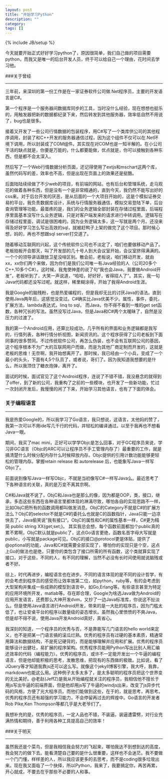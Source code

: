 ```yaml
---
layout: post
title: "开始学习Python"
description: ""
category: 
tags: []
---
```

{% include JB/setup %}

今天就要开始正式好好学习python了，原因很简单，我们自己做的项目需要python，而我又是唯一的后台开发人员，终于可以给自己一个理由，花时间去学习他。

###关于曾经
****
三年前，来深圳的第一份工作是在一家证券软件公司做.Net程序员，主要的开发语言是C#。

第一个程序是一个服务器间数据库同步的工具，当时没什么经验，现在想想也挺乐的，用触发器把新的数据都纪录下来，然后转发到其他服务器，效率低自然不用说了，bug也是很多。

接着又开发了一些公司行情数据的包装程序，用C#写了一个类库供公司的其他程序调用，封装了和C++开发的服务器通信过程，因为这个组件不仅可以在.Net环境下调用，所以封装成了COM组件。其实现在对COM也是一知半解的。在小公司干活的缺点就是，你要是万能的，什么都要能做，优点就是，你可以接触到各种东西，但是都不会太深入。

然后写了一个Web行情数据分析页面，还记得使用了extjs和mschart这两个库，虽然代码写的差，效率也不高，但是出现在页面上的效果还是挺酷。

后面陆陆续续做了不少web的项目，有前端的网站，也有后台和管理系统，走马观花的做着各种东西，但是没有一个是非常精通的，直到今天，我仍然不能写出好的css来。对于后台开发的厌恶，是从后面的一个大项目开始的，这是个模拟证券交易的平台。我负责数据库设计，系统与行情服务器通信，模拟交易登陆下单，后台查询管理等功能。最蛋疼的是，我们的业务逻辑全部封装在存储过程里面，后端程序里面基本没写什么业务逻辑，只是对客户端发来的请求进行中转调用。逻辑写在存储过程里面，调试是很困难的。因为业务逻辑太多，这一写就是两个月。还没来得及好好学习怎么写出高效的sql，就被赶鸭子上架的做完了这个项目。那时候心想，妈的，再也不想跟sql server打交道了。

随着移动互联网的兴起，这个传统软件公司也不淡定了，咱们也要做移动产品了。老板拍板开会那天，叫了开发部的几十号人到大会议室开始，会议室挤得满满的。一个个的领导讲话跟放卫星没啥区别。散会前，老板说，咱们移动开发，就由xx，xx你们两个来做，因为你们是我们公司唯一有Java经验的人（公司20多个C++,10多个C#）。这时候，我鬼使神差的说了句“我也会Java，我要做Android开发”，老板听到了，大笑一声说道，“哈哈，好好好，省得招人了”。其实，我一句Java代码都还没写过呢。就这样，稀里糊涂得，开始了我得Android生涯。

我是Google的脑残粉，也是热爱编程的，但是我却无比的讨厌Java的语法。直到使用Java两年后，这感觉没变过。C#确实比Java优美不少。属性，事件，委托，扩展方法，lambda表达式，linq to sql， 而Java，你不得不看到一堆的get set函数，各种冗长的写法。虽然没写过Java，但是Java和C#两个太暧昧了，自然是没压力的过渡了。

我的第一个Android应用，还算比较成功，几乎所有的界面和业务逻辑都是我写的，行情列表，各种行情分析视图，新闻资讯的。这个程序获得了公司老板到下面同事的很多赞同。不过传统软件公司，再怎么伪装，也不会有互联网公司的基因，这个程序根本不为广大的互联网用户而做，而是为其他厂商定制而开发的，这就是老板的思维！无奈啊，我开始想离开了。那时候，我已经由一个小兵，变成了一个最小的头头，下面有4,5个队员了，或者说，哥们了。因为我知道我想要的是什么，所以我顶住了糖衣炮弹，离开了。

面试的时候，面试官见了这个Android程序，连说了不错不错，我没悬念的就得到了offer，到了新的公司，我重构了之前的一些模块，也开发了一些新功能，忙过一次封闭开发后，我慢慢的闲了下来，开始学习其他语言，也有了下面的体会。

### 关于编程语言
****
我是热爱Google的，所以我学习了Go语言，我只想说，这语言，太他妈的赞了，我第一次可以不用ide写几千行的代码，并轻松的编译通过。以至于我再也不想看Java一眼。

期间，我买了mac mini，正好可以学学Objc是怎么回事，对于GC程序员来说，学习非GC语言（Objc的ARC可以让程序员不手工管理内存了）最重要的工作，就是搞清楚什么时候分配内存什么时候释放内存。Objc提供的引用计数功能能够更轻松的管理内存。掌握retain release 和 autorelease 后，也能象写Java一样写Objc了。

前面说到像写Java一样写Objc，不就是当初像写C#一样写Java么。最近思考了下各种语言的关联，真的是万变不离其宗啊。

C#和Java就不说了，ObjC和Java也是那么的像，因为都是OOP，类，接口，继承，多态这些东西在各种语言里都体现的淋漓尽致，哪怕各自的实现思路不一样，比如ObjC把所有的函数调用都叫做发消息。ObjC的Category不就是C#的扩展方法么？ObjC的selector不就是C#的委托么也就是C的函数指针，Java只能一边凉快去了，Java偷笑说”我有接口“。ObjC的属性和C#的属性基本一样，C#更为精简 public string XX{get;set;}。 其实我总会想，每个函数前面都加个public真的累不累啊，ObjC默认就是public了，这点Go语言更绝，函数名首字母大写就是public，小写就是package可见。ObjC的接口@protocol更是体贴，提供了@optional的功能，Java和C#就需要全部实现了，哪怕你的实现只是个空，这点上Go的做法也是绝，只要你的类包含了接口所需的所有函数，这个类就算实现了接口，对于这些，不同的人，有不同的理解，当然不必没有长时间使用就说脑残或者不好。

综上，时代再进步，编程语言也在进步。不同的语言体现的是不同的设计哲学，有的会考虑到程序员的感受而让效率放第二位，如python，ruby等，有的会考虑到大型架构并集成一些成熟的模型到语言中，如Go,Erlang等。有些语言甚至为特定的应用环境所开发，matlab等。存在即合理，Google为啥选Java做为Android的应用开发语言，还费那么大神开发dvm，又抄了一边Java标准库，你说这不扯淡么。但是使用Java语言进行Android开发，带来的是一大批的程序员，因为门槛太低了，也让安桌平台的程序以数量级的姿态增长。虽然我心里愤愤的不爽Java，但是却不得不说，使用Java开发Android真好，真省心。

我深刻的知道，一个程序员的优秀与否，不是靠能写几门语言的hello world来定义，也不是把某一门语言搞的滚瓜烂熟。优秀的程序员有过硬的基本素质，精通常用算法和数据结构，不是死记硬背的，而是能够理解并应用和扩展。优秀的程序员能够设计出健壮，易扩展的程序架构。优秀程序员能用Python写出比别人用汇编还效率的代码（编程能力）。优秀的程序员，或许不一定能开发出一个牛逼的编程语言，但是他却能积极的思考，发散思维，把现有的东西做的极致。比如说，看了JQuery等才知道我靠js还可以这么写。就像这个jekyll博客引擎，我大呼，我靠，markdown也能这么用。这种例子太多太多了，是太多聪明的程序员把这个世界变的无比美好。@老赵(JeffZ)是我从开始编程就关注的程序员，我相信他不擅长于用js写出牛逼的前端界面，但是他却用js写了牛逼的windjs出来，改变了js异步代码的风格，方便了光大程序员。而他们能做到这些，在于的，就是思考，再思考。优秀的程序员还有超强的学习能力，不会停留再过去的辉煌中。Go语言的开发者Rob Pike,Ken Thompson等都几乎是大老爷们了。

我想补充的是，优秀的程序员，一定人品也不错，不装逼，装逼遭雷劈，对行业充满热情和期待，善于利用各种工具提高自己的效率！

###关于明天
****
虽然我还是个菜鸟，但是我相信我会努力的飞起来，哪怕我达不到想到达的高度，我会努力的做下去。能看清楚自己要的是什么很重要，这样也不会迷茫。我不要做一个门门懂，样样差的人，所以我应该更多的去思考，而不是coding很多垃圾出来。现在我又面临了一个抉择，所以Python，我来了，我要搞定你，再苦再累，开心就成，不要去在乎那些不必要的人和事。




